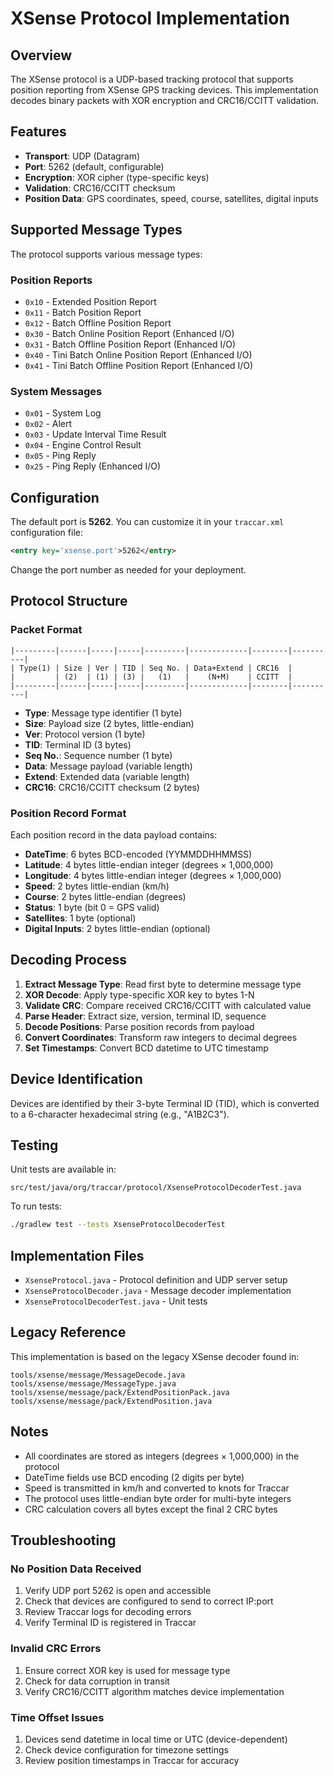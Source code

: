# XSense Protocol Implementation

## Overview

The XSense protocol is a UDP-based tracking protocol that supports position reporting from XSense GPS tracking devices. This implementation decodes binary packets with XOR encryption and CRC16/CCITT validation.

## Features

- **Transport**: UDP (Datagram)
- **Port**: 5262 (default, configurable)
- **Encryption**: XOR cipher (type-specific keys)
- **Validation**: CRC16/CCITT checksum
- **Position Data**: GPS coordinates, speed, course, satellites, digital inputs

## Supported Message Types

The protocol supports various message types:

### Position Reports
- `0x10` - Extended Position Report
- `0x11` - Batch Position Report
- `0x12` - Batch Offline Position Report
- `0x30` - Batch Online Position Report (Enhanced I/O)
- `0x31` - Batch Offline Position Report (Enhanced I/O)
- `0x40` - Tini Batch Online Position Report (Enhanced I/O)
- `0x41` - Tini Batch Offline Position Report (Enhanced I/O)

### System Messages
- `0x01` - System Log
- `0x02` - Alert
- `0x03` - Update Interval Time Result
- `0x04` - Engine Control Result
- `0x05` - Ping Reply
- `0x25` - Ping Reply (Enhanced I/O)

## Configuration

The default port is **5262**. You can customize it in your `traccar.xml` configuration file:

```xml
<entry key='xsense.port'>5262</entry>
```

Change the port number as needed for your deployment.

## Protocol Structure

### Packet Format

```
|---------|------|-----|-----|---------|-------------|--------|----------|
| Type(1) | Size | Ver | TID | Seq No. | Data+Extend | CRC16  |
|         | (2)  | (1) | (3) |   (1)   |    (N+M)    | CCITT  |
|---------|------|-----|-----|---------|-------------|--------|----------|
```

- **Type**: Message type identifier (1 byte)
- **Size**: Payload size (2 bytes, little-endian)
- **Ver**: Protocol version (1 byte)
- **TID**: Terminal ID (3 bytes)
- **Seq No.**: Sequence number (1 byte)
- **Data**: Message payload (variable length)
- **Extend**: Extended data (variable length)
- **CRC16**: CRC16/CCITT checksum (2 bytes)

### Position Record Format

Each position record in the data payload contains:

- **DateTime**: 6 bytes BCD-encoded (YYMMDDHHMMSS)
- **Latitude**: 4 bytes little-endian integer (degrees × 1,000,000)
- **Longitude**: 4 bytes little-endian integer (degrees × 1,000,000)
- **Speed**: 2 bytes little-endian (km/h)
- **Course**: 2 bytes little-endian (degrees)
- **Status**: 1 byte (bit 0 = GPS valid)
- **Satellites**: 1 byte (optional)
- **Digital Inputs**: 2 bytes little-endian (optional)

## Decoding Process

1. **Extract Message Type**: Read first byte to determine message type
2. **XOR Decode**: Apply type-specific XOR key to bytes 1-N
3. **Validate CRC**: Compare received CRC16/CCITT with calculated value
4. **Parse Header**: Extract size, version, terminal ID, sequence
5. **Decode Positions**: Parse position records from payload
6. **Convert Coordinates**: Transform raw integers to decimal degrees
7. **Set Timestamps**: Convert BCD datetime to UTC timestamp

## Device Identification

Devices are identified by their 3-byte Terminal ID (TID), which is converted to a 6-character hexadecimal string (e.g., "A1B2C3").

## Testing

Unit tests are available in:
```
src/test/java/org/traccar/protocol/XsenseProtocolDecoderTest.java
```

To run tests:
```bash
./gradlew test --tests XsenseProtocolDecoderTest
```

## Implementation Files

- `XsenseProtocol.java` - Protocol definition and UDP server setup
- `XsenseProtocolDecoder.java` - Message decoder implementation
- `XsenseProtocolDecoderTest.java` - Unit tests

## Legacy Reference

This implementation is based on the legacy XSense decoder found in:
```
tools/xsense/message/MessageDecode.java
tools/xsense/message/MessageType.java
tools/xsense/message/pack/ExtendPositionPack.java
tools/xsense/message/pack/ExtendPosition.java
```

## Notes

- All coordinates are stored as integers (degrees × 1,000,000) in the protocol
- DateTime fields use BCD encoding (2 digits per byte)
- Speed is transmitted in km/h and converted to knots for Traccar
- The protocol uses little-endian byte order for multi-byte integers
- CRC calculation covers all bytes except the final 2 CRC bytes

## Troubleshooting

### No Position Data Received

1. Verify UDP port 5262 is open and accessible
2. Check that devices are configured to send to correct IP:port
3. Review Traccar logs for decoding errors
4. Verify Terminal ID is registered in Traccar

### Invalid CRC Errors

1. Ensure correct XOR key is used for message type
2. Check for data corruption in transit
3. Verify CRC16/CCITT algorithm matches device implementation

### Time Offset Issues

1. Devices send datetime in local time or UTC (device-dependent)
2. Check device configuration for timezone settings
3. Review position timestamps in Traccar for accuracy
